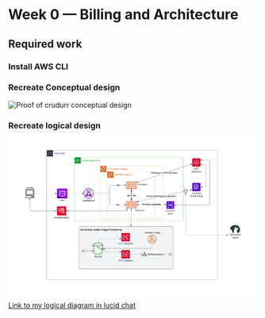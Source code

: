 # Week 0 — Billing and Architecture

## Required work


### Install AWS CLI





### Recreate Conceptual design

![Proof of crudurr conceptual design]()




### Recreate logical design

![Proof of crudurr logical design](assets/crudurr-logical-diagram.png)


[Link to my logical diagram in lucid chat](https://lucid.app/lucidchart/07898a23-5a9e-453f-92cc-66609860e83f/edit?viewport_loc=-485%2C-78%2C3184%2C1620%2C0_0&invitationId=inv_10879534-8d99-41d5-8e0c-9135f8217753)





